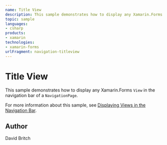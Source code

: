 ```yaml
---
name: Title View
description: This sample demonstrates how to display any Xamarin.Forms `View` in the navigation bar of a `NavigationPage`.  For more information about this samp...
topic: sample
languages:
- csharp
products:
- xamarin
technologies:
- xamarin-forms
urlFragment: navigation-titleview
---
```

Title View
==========

This sample demonstrates how to display any Xamarin.Forms `View` in the navigation bar of a `NavigationPage`.

For more information about this sample, see [Displaying Views in the Navigation Bar](https://docs.microsoft.com/xamarin/xamarin-forms/app-fundamentals/navigation/hierarchical#displaying-views-in-the-navigation-bar).

Author
------

David Britch
